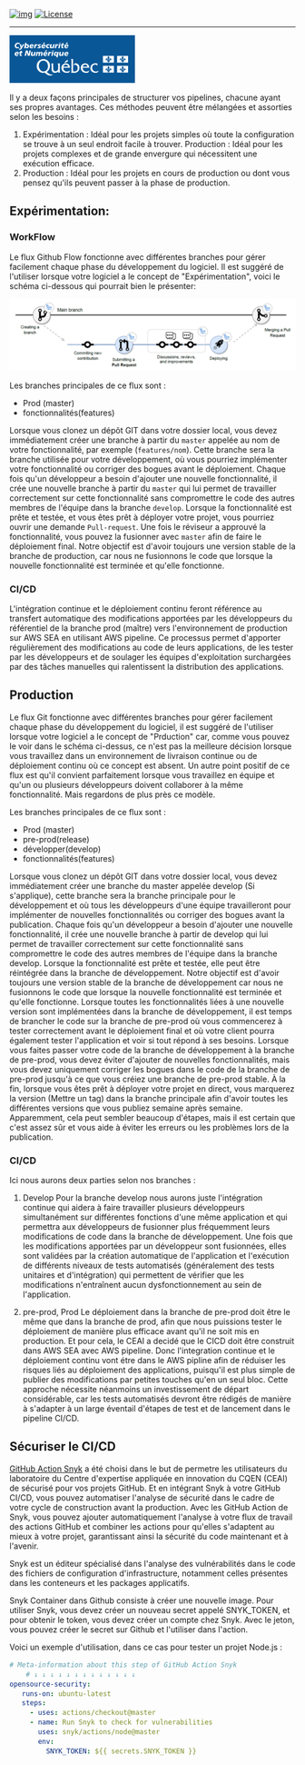<!-- ENTETE -->
[![img](https://img.shields.io/badge/Lifecycle-Experimental-339999)](https://www.quebec.ca/gouv/politiques-orientations/vitrine-numeriqc/accompagnement-des-organismes-publics/demarche-conception-services-numeriques)
[![License](https://img.shields.io/badge/Licence-LiLiQ--R-blue)](LICENSE_FR)

---

<div>
    <img src="https://github.com/CQEN-QDCE/.github/blob/main/images/mcn.png">
</div>
<!-- FIN ENTETE -->

Il y a deux façons principales de structurer vos pipelines, chacune ayant ses propres avantages. Ces méthodes peuvent être mélangées et assorties selon les besoins :

1. Expérimentation : Idéal pour les projets simples où toute la configuration se trouve à un seul endroit facile à trouver.
Production : Idéal pour les projets complexes et de grande envergure qui nécessitent une exécution efficace.
2. Production : Idéal pour les projets en cours de production ou dont vous pensez qu'ils peuvent passer à la phase de production.

## Expérimentation:

### WorkFlow

Le flux Github Flow fonctionne avec différentes branches pour gérer facilement chaque phase du développement du logiciel. Il est suggéré de l'utiliser lorsque votre logiciel a le concept de "Expérimentation", voici le schéma ci-dessous qui pourrait bien le présenter:

![Github WorkFlow](./images/github_workflow.png)

Les branches principales de ce flux sont :

- Prod (master)
- fonctionnalités(features)

Lorsque vous clonez un dépôt GIT dans votre dossier local, vous devez immédiatement créer une branche à partir du `master` appelée au nom de votre fonctionnalité, par exemple (`features/nom`). Cette branche sera la branche utilisée pour votre développement, où vous pourriez implémenter votre  fonctionnalité ou corriger des bogues avant le déploiement. Chaque fois qu'un développeur a besoin d'ajouter une nouvelle fonctionnalité, il crée une nouvelle branche à partir du `master` qui lui permet de travailler correctement sur cette fonctionnalité sans compromettre le code des autres membres de l'équipe dans la branche `develop`.
Lorsque la fonctionnalité est prête et testée, et vous êtes prêt à déployer votre projet, vous pourriez ouvrir une demande `Pull-request`. Une fois le réviseur a approuvé la fonctionnalité, vous pouvez la fusionner avec `master` afin de faire le déploiement final. 
Notre objectif est d'avoir toujours une version stable de la branche de production, car nous ne fusionnons le code que lorsque la nouvelle fonctionnalité est terminée et qu'elle fonctionne.

### CI/CD
L'intégration continue et le déploiement continu feront référence au transfert automatique des modifications apportées par les développeurs du référentiel de la branche prod (maître) vers l'environnement de production sur AWS SEA en utilisant AWS pipeline. Ce processus permet d'apporter régulièrement des modifications au code de leurs applications, de les tester par les développeurs et de soulager les équipes d'exploitation surchargées par des tâches manuelles qui ralentissent la distribution des applications.


## Production
Le flux Git fonctionne avec différentes branches pour gérer facilement chaque phase du développement du logiciel, il est suggéré de l'utiliser lorsque votre logiciel a le concept de "Prduction" car, comme vous pouvez le voir dans le schéma ci-dessus, ce n'est pas la meilleure décision lorsque vous travaillez dans un environnement de livraison continue ou de déploiement continu où ce concept est absent.
Un autre point positif de ce flux est qu'il convient parfaitement lorsque vous travaillez en équipe et qu'un ou plusieurs développeurs doivent collaborer à la même fonctionnalité.
Mais regardons de plus près ce modèle.

Les branches principales de ce flux sont :

- Prod (master)
- pre-prod(release)
- développer(develop)
- fonctionnalités(features)

Lorsque vous clonez un dépôt GIT dans votre dossier local, vous devez immédiatement créer une branche du master appelée develop (Si s'applique), cette branche sera la branche principale pour le développement et où tous les développeurs d'une équipe travailleront pour implémenter de nouvelles fonctionnalités ou corriger des bogues avant la publication.
Chaque fois qu'un développeur a besoin d'ajouter une nouvelle fonctionnalité, il crée une nouvelle branche à partir de develop qui lui permet de travailler correctement sur cette fonctionnalité sans compromettre le code des autres membres de l'équipe dans la branche develop.
Lorsque la fonctionnalité est prête et testée, elle peut être réintégrée dans la branche de développement. Notre objectif est d'avoir toujours une version stable de la branche de développement car nous ne fusionnons le code que lorsque la nouvelle fonctionnalité est terminée et qu'elle fonctionne.
Lorsque toutes les fonctionnalités liées à une nouvelle version sont implémentées dans la branche de développement, il est temps de brancher le code sur la branche de pre-prod où vous commencerez à tester correctement avant le déploiement final et où votre client pourra également tester l'application et voir si tout répond à ses besoins.
Lorsque vous faites passer votre code de la branche de développement à la branche de pre-prod, vous devez éviter d'ajouter de nouvelles fonctionnalités, mais vous devez uniquement corriger les bogues dans le code de la branche de pre-prod jusqu'à ce que vous créiez une branche de pre-prod stable.
À la fin, lorsque vous êtes prêt à déployer votre projet en direct, vous marquerez la version (Mettre un tag) dans la branche principale afin d'avoir toutes les différentes versions que vous publiez semaine après semaine.
Apparemment, cela peut sembler beaucoup d'étapes, mais il est certain que c'est assez sûr et vous aide à éviter les erreurs ou les problèmes lors de la publication.

### CI/CD
Ici nous aurons deux parties selon nos branches :

1. Develop
Pour la branche develop nous aurons juste l'intégration continue qui aidera à faire travailler plusieurs développeurs simultanément sur différentes fonctions d'une même application et qui permettra aux développeurs de fusionner plus fréquemment leurs modifications de code dans la branche de développement. Une fois que les modifications apportées par un développeur sont fusionnées, elles sont validées par la création automatique de l'application et l'exécution de différents niveaux de tests automatisés (généralement des tests unitaires et d'intégration) qui permettent de vérifier que les modifications n'entraînent aucun dysfonctionnement au sein de l'application.

2. pre-prod, Prod
Le déploiement dans la branche de pre-prod doit être le même que dans la branche de prod, afin que nous puissions tester le déploiement de manière plus efficace avant qu'il ne soit mis en production.
Et pour cela, le CEAI a decidé que le CICD doit être construit dans AWS SEA avec AWS pipeline.
Donc l'integration continue et le déploiement continu vont étre dans le AWS pipline afin de réduiser les risques liés au déploiement des applications, puisqu'il est plus simple de publier des modifications par petites touches qu'en un seul bloc. Cette approche nécessite néanmoins un investissement de départ considérable, car les tests automatisés devront être rédigés de manière à s'adapter à un large éventail d'étapes de test et de lancement dans le pipeline CI/CD.

## Sécuriser le CI/CD

[GitHub Action Snyk](https://github.com/marketplace/actions/snyk) a été choisi dans le but de permetre les utilisateurs du laboratoire du Centre d'expertise appliquée en innovation du CQEN (CEAI) de sécurisé pour vos projets GitHub. Et en intégrant Snyk à votre GitHub CI/CD, vous pouvez automatiser l'analyse de sécurité dans le cadre de votre cycle de construction avant la production. Avec les GitHub Action de Snyk, vous pouvez ajouter automatiquement l'analyse à votre flux de travail des actions GitHub et combiner les actions pour qu'elles s'adaptent au mieux à votre projet, garantissant ainsi la sécurité du code maintenant et à l'avenir. 

Snyk est un éditeur spécialisé dans l'analyse des vulnérabilités dans le code des fichiers de configuration d'infrastructure, notamment celles présentes dans les conteneurs et les packages applicatifs.

Snyk Container dans Github consiste à créer une nouvelle image. Pour utiliser Snyk, vous devez créer un nouveau secret appelé SNYK_TOKEN, et pour obtenir le token, vous devez créer un compte chez Snyk. Avec le jeton, vous pouvez créer le secret sur Github et l'utiliser dans l'action.

Voici un exemple d'utilisation, dans ce cas pour tester un projet Node.js :

```yml
# Meta-information about this step of GitHub Action Snyk
    # ↓ ↓ ↓ ↓ ↓ ↓ ↓ ↓ ↓ ↓ ↓ ↓ ↓ 
opensource-security:
   runs-on: ubuntu-latest
   steps:
     - uses: actions/checkout@master
     - name: Run Snyk to check for vulnerabilities
       uses: snyk/actions/node@master
       env:
         SNYK_TOKEN: ${{ secrets.SNYK_TOKEN }}
```
